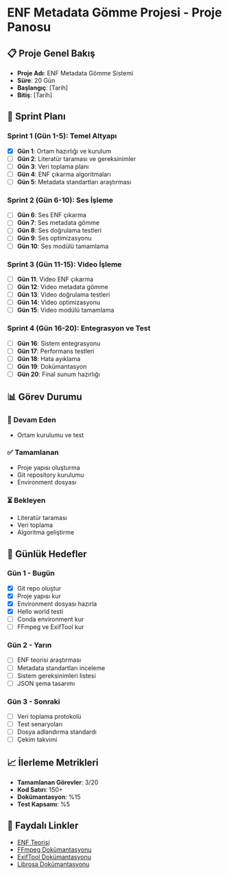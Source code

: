 # ENF Metadata Gömme Projesi - Proje Panosu

## 📋 Proje Genel Bakış
- **Proje Adı**: ENF Metadata Gömme Sistemi
- **Süre**: 20 Gün
- **Başlangıç**: [Tarih]
- **Bitiş**: [Tarih]

## 🎯 Sprint Planı

### Sprint 1 (Gün 1-5): Temel Altyapı
- [x] **Gün 1**: Ortam hazırlığı ve kurulum
- [ ] **Gün 2**: Literatür taraması ve gereksinimler
- [ ] **Gün 3**: Veri toplama planı
- [ ] **Gün 4**: ENF çıkarma algoritmaları
- [ ] **Gün 5**: Metadata standartları araştırması

### Sprint 2 (Gün 6-10): Ses İşleme
- [ ] **Gün 6**: Ses ENF çıkarma
- [ ] **Gün 7**: Ses metadata gömme
- [ ] **Gün 8**: Ses doğrulama testleri
- [ ] **Gün 9**: Ses optimizasyonu
- [ ] **Gün 10**: Ses modülü tamamlama

### Sprint 3 (Gün 11-15): Video İşleme
- [ ] **Gün 11**: Video ENF çıkarma
- [ ] **Gün 12**: Video metadata gömme
- [ ] **Gün 13**: Video doğrulama testleri
- [ ] **Gün 14**: Video optimizasyonu
- [ ] **Gün 15**: Video modülü tamamlama

### Sprint 4 (Gün 16-20): Entegrasyon ve Test
- [ ] **Gün 16**: Sistem entegrasyonu
- [ ] **Gün 17**: Performans testleri
- [ ] **Gün 18**: Hata ayıklama
- [ ] **Gün 19**: Dokümantasyon
- [ ] **Gün 20**: Final sunum hazırlığı

## 📊 Görev Durumu

### 🔄 Devam Eden
- Ortam kurulumu ve test

### ✅ Tamamlanan
- Proje yapısı oluşturma
- Git repository kurulumu
- Environment dosyası

### ⏳ Bekleyen
- Literatür taraması
- Veri toplama
- Algoritma geliştirme

## 🎯 Günlük Hedefler

### Gün 1 - Bugün
- [x] Git repo oluştur
- [x] Proje yapısı kur
- [x] Environment dosyası hazırla
- [x] Hello world testi
- [ ] Conda environment kur
- [ ] FFmpeg ve ExifTool kur

### Gün 2 - Yarın
- [ ] ENF teorisi araştırması
- [ ] Metadata standartları inceleme
- [ ] Sistem gereksinimleri listesi
- [ ] JSON şema tasarımı

### Gün 3 - Sonraki
- [ ] Veri toplama protokolü
- [ ] Test senaryoları
- [ ] Dosya adlandırma standardı
- [ ] Çekim takvimi

## 📈 İlerleme Metrikleri
- **Tamamlanan Görevler**: 3/20
- **Kod Satırı**: 150+
- **Dokümantasyon**: %15
- **Test Kapsamı**: %5

## 🔗 Faydalı Linkler
- [ENF Teorisi](https://en.wikipedia.org/wiki/Electric_network_frequency)
- [FFmpeg Dokümantasyonu](https://ffmpeg.org/documentation.html)
- [ExifTool Dokümantasyonu](https://exiftool.org/)
- [Librosa Dokümantasyonu](https://librosa.org/doc/latest/index.html)
